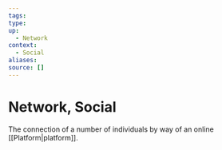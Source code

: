 ```yaml
---
tags:
type:
up:
  - Network
context:
  - Social
aliases:
source: []
---
```


# Network, Social

The connection of a number of individuals by way of an online [[Platform|platform]].
